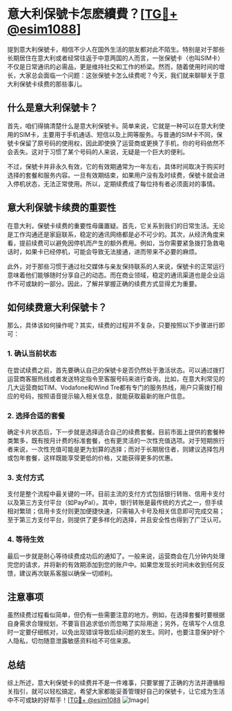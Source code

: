 # 意大利保號卡怎麽續費？[[TG💪+ @esim1088](https://t.me/s/esim1088)]

提到意大利保號卡，相信不少人在国外生活的朋友都对此不陌生。特别是对于那些长期居住在意大利或者经常往返于中意两国的人而言，一张保號卡（也叫SIM卡）不仅是日常通讯的必需品，更是维持社交和工作的桥梁。然而，随着使用时间的增长，大家总会面临一个问题：这张保號卡怎么续费呢？今天，我们就来聊聊关于意大利保號卡续费的那些事儿。

## 什么是意大利保號卡？

首先，咱们得搞清楚什么是意大利保號卡。简单来说，它就是一种可以在意大利使用的SIM卡，主要用于手机通话、短信以及上网等服务。与普通的SIM卡不同，保號卡保留了原号码的使用权，因此即使换了运营商或更换了手机，你的号码依然不会丢失。这对于习惯了某个号码的人来说，无疑是一个巨大的便利。

不过，保號卡并非永久有效，它的有效期通常为一年左右，具体时间取决于购买时选择的套餐和服务内容。一旦有效期结束，如果用户没有及时续费，保號卡就会进入停机状态，无法正常使用。所以，定期续费成了每位持有者必须面对的事情。

## 意大利保號卡续费的重要性

在意大利，保號卡续费的重要性毋庸置疑。首先，它关系到我们的日常生活。无论是工作沟通还是家庭联系，稳定的通讯网络都是必不可少的。其次，从经济角度来看，提前续费可以避免因停机而产生的额外费用。例如，当你需要紧急拨打急救电话时，如果卡已经停机，可能会导致无法接通，进而带来不必要的麻烦。

此外，对于那些习惯于通过社交媒体与亲友保持联系的人来说，保號卡的正常运行意味着他们能够随时分享自己的动态。而在商业领域，稳定的通讯渠道也是企业运作不可或缺的一部分。因此，了解并掌握正确的续费方式显得尤为重要。

## 如何续费意大利保號卡？

那么，具体该如何操作呢？其实，续费的过程并不复杂，只要按照以下步骤进行即可：

### 1. 确认当前状态

在尝试续费之前，首先要确认自己的保號卡是否仍然处于激活状态。可以通过拨打运营商客服热线或者发送特定指令至客服号码来进行查询。比如，在意大利常见的几大运营商如TIM、Vodafone和Wind Tre都有专门的服务热线，用户只需拨打相应的号码，按照语音提示输入相关信息，就能获取最新的账户信息。

### 2. 选择合适的套餐

确定卡片状态后，下一步就是选择适合自己的续费套餐。目前市面上提供的套餐种类繁多，既有按月计费的标准套餐，也有更灵活的一次性充值选项。对于短期旅行者来说，一次性充值可能是更为划算的选择；而对于长期居住者，则建议选择包月或包年套餐，这样既能享受更低的价格，又能获得更多的优惠。

### 3. 支付方式

支付是整个流程中最关键的一环。目前主流的支付方式包括银行转账、信用卡支付以及第三方支付平台（如PayPal）。其中，银行转账是最传统的方式之一，但手续相对繁琐；信用卡支付则更加便捷快速，只需输入卡号及相关信息即可完成交易；至于第三方支付平台，则提供了更多样化的选择，并且安全性也得到了广泛认可。

### 4. 等待生效

最后一步就是耐心等待续费成功后的通知了。一般来说，运营商会在几分钟内处理完您的请求，并将新的有效期添加到您的账户中。如果您发现长时间未收到任何反馈，建议再次联系客服以确保一切顺利。

## 注意事项

虽然续费过程看似简单，但仍有一些需要注意的地方。例如，在选择套餐时要根据自身需求合理规划，不要盲目追求低价而忽略了实际用途；另外，在填写个人信息时一定要仔细核对，以免出现错误导致后续问题的发生。同时，也要注意保护好个人隐私，切勿随意泄露敏感资料给不可信来源。

## 总结

综上所述，意大利保號卡的续费并不是一件难事，只要掌握了正确的方法并遵循相关指引，就可以轻松搞定。希望大家都能妥善管理好自己的保號卡，让它成为生活中不可或缺的好帮手！[[TG💪+ @esim1088](https://t.me/s/esim1088) ![Image](https://i.postimg.cc/4NQfJmqS/Snipaste-2025-05-13-00-14-12.png)]